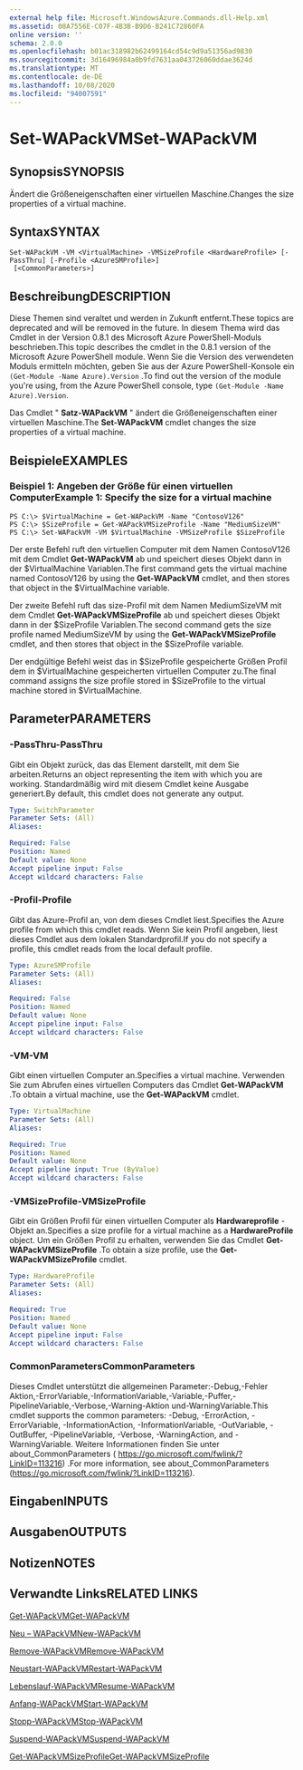 ```yaml
---
external help file: Microsoft.WindowsAzure.Commands.dll-Help.xml
ms.assetid: 08A7556E-C07F-4B3B-B9D6-B241C72860FA
online version: ''
schema: 2.0.0
ms.openlocfilehash: b01ac318982b62499164cd54c9d9a51356ad9830
ms.sourcegitcommit: 3d16496984a0b9fd7631aa043726060ddae3624d
ms.translationtype: MT
ms.contentlocale: de-DE
ms.lasthandoff: 10/08/2020
ms.locfileid: "94007591"
---
```

# <span data-ttu-id="ffe7e-101">Set-WAPackVM</span><span class="sxs-lookup"><span data-stu-id="ffe7e-101">Set-WAPackVM</span></span>

## <span data-ttu-id="ffe7e-102">Synopsis</span><span class="sxs-lookup"><span data-stu-id="ffe7e-102">SYNOPSIS</span></span>
<span data-ttu-id="ffe7e-103">Ändert die Größeneigenschaften einer virtuellen Maschine.</span><span class="sxs-lookup"><span data-stu-id="ffe7e-103">Changes the size properties of a virtual machine.</span></span>

## <span data-ttu-id="ffe7e-104">Syntax</span><span class="sxs-lookup"><span data-stu-id="ffe7e-104">SYNTAX</span></span>

```
Set-WAPackVM -VM <VirtualMachine> -VMSizeProfile <HardwareProfile> [-PassThru] [-Profile <AzureSMProfile>]
 [<CommonParameters>]
```

## <span data-ttu-id="ffe7e-105">Beschreibung</span><span class="sxs-lookup"><span data-stu-id="ffe7e-105">DESCRIPTION</span></span>
<span data-ttu-id="ffe7e-106">Diese Themen sind veraltet und werden in Zukunft entfernt.</span><span class="sxs-lookup"><span data-stu-id="ffe7e-106">These topics are deprecated and will be removed in the future.</span></span>
<span data-ttu-id="ffe7e-107">In diesem Thema wird das Cmdlet in der Version 0.8.1 des Microsoft Azure PowerShell-Moduls beschrieben.</span><span class="sxs-lookup"><span data-stu-id="ffe7e-107">This topic describes the cmdlet in the 0.8.1 version of the Microsoft Azure PowerShell module.</span></span>
<span data-ttu-id="ffe7e-108">Wenn Sie die Version des verwendeten Moduls ermitteln möchten, geben Sie aus der Azure PowerShell-Konsole ein `(Get-Module -Name Azure).Version` .</span><span class="sxs-lookup"><span data-stu-id="ffe7e-108">To find out the version of the module you're using, from the Azure PowerShell console, type `(Get-Module -Name Azure).Version`.</span></span>

<span data-ttu-id="ffe7e-109">Das Cmdlet " **Satz-WAPackVM** " ändert die Größeneigenschaften einer virtuellen Maschine.</span><span class="sxs-lookup"><span data-stu-id="ffe7e-109">The **Set-WAPackVM** cmdlet changes the size properties of a virtual machine.</span></span>

## <span data-ttu-id="ffe7e-110">Beispiele</span><span class="sxs-lookup"><span data-stu-id="ffe7e-110">EXAMPLES</span></span>

### <span data-ttu-id="ffe7e-111">Beispiel 1: Angeben der Größe für einen virtuellen Computer</span><span class="sxs-lookup"><span data-stu-id="ffe7e-111">Example 1: Specify the size for a virtual machine</span></span>
```
PS C:\> $VirtualMachine = Get-WAPackVM -Name "ContosoV126"
PS C:\> $SizeProfile = Get-WAPackVMSizeProfile -Name "MediumSizeVM"
PS C:\> Set-WAPackVM -VM $VirtualMachine -VMSizeProfile $SizeProfile
```

<span data-ttu-id="ffe7e-112">Der erste Befehl ruft den virtuellen Computer mit dem Namen ContosoV126 mit dem Cmdlet **Get-WAPackVM** ab und speichert dieses Objekt dann in der $VirtualMachine Variablen.</span><span class="sxs-lookup"><span data-stu-id="ffe7e-112">The first command gets the virtual machine named ContosoV126 by using the **Get-WAPackVM** cmdlet, and then stores that object in the $VirtualMachine variable.</span></span>

<span data-ttu-id="ffe7e-113">Der zweite Befehl ruft das size-Profil mit dem Namen MediumSizeVM mit dem Cmdlet **Get-WAPackVMSizeProfile** ab und speichert dieses Objekt dann in der $SizeProfile Variablen.</span><span class="sxs-lookup"><span data-stu-id="ffe7e-113">The second command gets the size profile named MediumSizeVM by using the **Get-WAPackVMSizeProfile** cmdlet, and then stores that object in the $SizeProfile variable.</span></span>

<span data-ttu-id="ffe7e-114">Der endgültige Befehl weist das in $SizeProfile gespeicherte Größen Profil dem in $VirtualMachine gespeicherten virtuellen Computer zu.</span><span class="sxs-lookup"><span data-stu-id="ffe7e-114">The final command assigns the size profile stored in $SizeProfile to the virtual machine stored in $VirtualMachine.</span></span>

## <span data-ttu-id="ffe7e-115">Parameter</span><span class="sxs-lookup"><span data-stu-id="ffe7e-115">PARAMETERS</span></span>

### <span data-ttu-id="ffe7e-116">-PassThru</span><span class="sxs-lookup"><span data-stu-id="ffe7e-116">-PassThru</span></span>
<span data-ttu-id="ffe7e-117">Gibt ein Objekt zurück, das das Element darstellt, mit dem Sie arbeiten.</span><span class="sxs-lookup"><span data-stu-id="ffe7e-117">Returns an object representing the item with which you are working.</span></span>
<span data-ttu-id="ffe7e-118">Standardmäßig wird mit diesem Cmdlet keine Ausgabe generiert.</span><span class="sxs-lookup"><span data-stu-id="ffe7e-118">By default, this cmdlet does not generate any output.</span></span>

```yaml
Type: SwitchParameter
Parameter Sets: (All)
Aliases:

Required: False
Position: Named
Default value: None
Accept pipeline input: False
Accept wildcard characters: False
```

### <span data-ttu-id="ffe7e-119">-Profil</span><span class="sxs-lookup"><span data-stu-id="ffe7e-119">-Profile</span></span>
<span data-ttu-id="ffe7e-120">Gibt das Azure-Profil an, von dem dieses Cmdlet liest.</span><span class="sxs-lookup"><span data-stu-id="ffe7e-120">Specifies the Azure profile from which this cmdlet reads.</span></span>
<span data-ttu-id="ffe7e-121">Wenn Sie kein Profil angeben, liest dieses Cmdlet aus dem lokalen Standardprofil.</span><span class="sxs-lookup"><span data-stu-id="ffe7e-121">If you do not specify a profile, this cmdlet reads from the local default profile.</span></span>

```yaml
Type: AzureSMProfile
Parameter Sets: (All)
Aliases:

Required: False
Position: Named
Default value: None
Accept pipeline input: False
Accept wildcard characters: False
```

### <span data-ttu-id="ffe7e-122">-VM</span><span class="sxs-lookup"><span data-stu-id="ffe7e-122">-VM</span></span>
<span data-ttu-id="ffe7e-123">Gibt einen virtuellen Computer an.</span><span class="sxs-lookup"><span data-stu-id="ffe7e-123">Specifies a virtual machine.</span></span>
<span data-ttu-id="ffe7e-124">Verwenden Sie zum Abrufen eines virtuellen Computers das Cmdlet **Get-WAPackVM** .</span><span class="sxs-lookup"><span data-stu-id="ffe7e-124">To obtain a virtual machine, use the **Get-WAPackVM** cmdlet.</span></span>

```yaml
Type: VirtualMachine
Parameter Sets: (All)
Aliases:

Required: True
Position: Named
Default value: None
Accept pipeline input: True (ByValue)
Accept wildcard characters: False
```

### <span data-ttu-id="ffe7e-125">-VMSizeProfile</span><span class="sxs-lookup"><span data-stu-id="ffe7e-125">-VMSizeProfile</span></span>
<span data-ttu-id="ffe7e-126">Gibt ein Größen Profil für einen virtuellen Computer als **Hardwareprofile** -Objekt an.</span><span class="sxs-lookup"><span data-stu-id="ffe7e-126">Specifies a size profile for a virtual machine as a **HardwareProfile** object.</span></span>
<span data-ttu-id="ffe7e-127">Um ein Größen Profil zu erhalten, verwenden Sie das Cmdlet **Get-WAPackVMSizeProfile** .</span><span class="sxs-lookup"><span data-stu-id="ffe7e-127">To obtain a size profile, use the **Get-WAPackVMSizeProfile** cmdlet.</span></span>

```yaml
Type: HardwareProfile
Parameter Sets: (All)
Aliases:

Required: True
Position: Named
Default value: None
Accept pipeline input: False
Accept wildcard characters: False
```

### <span data-ttu-id="ffe7e-128">CommonParameters</span><span class="sxs-lookup"><span data-stu-id="ffe7e-128">CommonParameters</span></span>
<span data-ttu-id="ffe7e-129">Dieses Cmdlet unterstützt die allgemeinen Parameter:-Debug,-Fehler Aktion,-ErrorVariable,-InformationVariable,-Variable,-Puffer,-PipelineVariable,-Verbose,-Warning-Aktion und-WarningVariable.</span><span class="sxs-lookup"><span data-stu-id="ffe7e-129">This cmdlet supports the common parameters: -Debug, -ErrorAction, -ErrorVariable, -InformationAction, -InformationVariable, -OutVariable, -OutBuffer, -PipelineVariable, -Verbose, -WarningAction, and -WarningVariable.</span></span> <span data-ttu-id="ffe7e-130">Weitere Informationen finden Sie unter about_CommonParameters ( https://go.microsoft.com/fwlink/?LinkID=113216) .</span><span class="sxs-lookup"><span data-stu-id="ffe7e-130">For more information, see about_CommonParameters (https://go.microsoft.com/fwlink/?LinkID=113216).</span></span>

## <span data-ttu-id="ffe7e-131">Eingaben</span><span class="sxs-lookup"><span data-stu-id="ffe7e-131">INPUTS</span></span>

## <span data-ttu-id="ffe7e-132">Ausgaben</span><span class="sxs-lookup"><span data-stu-id="ffe7e-132">OUTPUTS</span></span>

## <span data-ttu-id="ffe7e-133">Notizen</span><span class="sxs-lookup"><span data-stu-id="ffe7e-133">NOTES</span></span>

## <span data-ttu-id="ffe7e-134">Verwandte Links</span><span class="sxs-lookup"><span data-stu-id="ffe7e-134">RELATED LINKS</span></span>

[<span data-ttu-id="ffe7e-135">Get-WAPackVM</span><span class="sxs-lookup"><span data-stu-id="ffe7e-135">Get-WAPackVM</span></span>](./Get-WAPackVM.md)

[<span data-ttu-id="ffe7e-136">Neu – WAPackVM</span><span class="sxs-lookup"><span data-stu-id="ffe7e-136">New-WAPackVM</span></span>](./New-WAPackVM.md)

[<span data-ttu-id="ffe7e-137">Remove-WAPackVM</span><span class="sxs-lookup"><span data-stu-id="ffe7e-137">Remove-WAPackVM</span></span>](./Remove-WAPackVM.md)

[<span data-ttu-id="ffe7e-138">Neustart-WAPackVM</span><span class="sxs-lookup"><span data-stu-id="ffe7e-138">Restart-WAPackVM</span></span>](./Restart-WAPackVM.md)

[<span data-ttu-id="ffe7e-139">Lebenslauf-WAPackVM</span><span class="sxs-lookup"><span data-stu-id="ffe7e-139">Resume-WAPackVM</span></span>](./Resume-WAPackVM.md)

[<span data-ttu-id="ffe7e-140">Anfang-WAPackVM</span><span class="sxs-lookup"><span data-stu-id="ffe7e-140">Start-WAPackVM</span></span>](./Start-WAPackVM.md)

[<span data-ttu-id="ffe7e-141">Stopp-WAPackVM</span><span class="sxs-lookup"><span data-stu-id="ffe7e-141">Stop-WAPackVM</span></span>](./Stop-WAPackVM.md)

[<span data-ttu-id="ffe7e-142">Suspend-WAPackVM</span><span class="sxs-lookup"><span data-stu-id="ffe7e-142">Suspend-WAPackVM</span></span>](./Suspend-WAPackVM.md)

[<span data-ttu-id="ffe7e-143">Get-WAPackVMSizeProfile</span><span class="sxs-lookup"><span data-stu-id="ffe7e-143">Get-WAPackVMSizeProfile</span></span>](./Get-WAPackVMSizeProfile.md)


